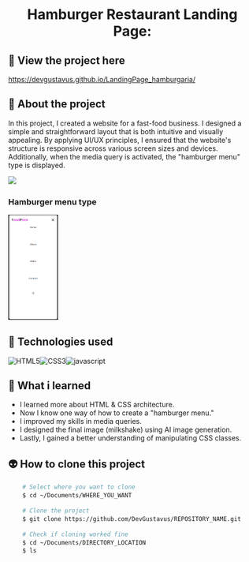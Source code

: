 <h1 align="center">Hamburger Restaurant Landing Page:</h1>

## 📲 View the project here
<a href="https://devgustavus.github.io/LandingPage_hamburgaria/">https://devgustavus.github.io/LandingPage_hamburgaria/</a>

## 📖 About the project
In this project, I created a website for a fast-food business. I designed a simple and straightforward layout that is both intuitive and visually appealing. 
By applying UI/UX principles, I ensured that the website's structure is responsive across various screen sizes and devices. 
Additionally, when the media query is activated, the "hamburger menu" type is displayed.

<img src="assets/to_README/github_gif.gif">

### Hamburger menu type
<img src="assets/to_README/hamburger_menu.png" width="20%">

## 🦾 Technologies used
<div style="display: flex;">
  
<img alt="HTML5" src="https://img.shields.io/badge/HTML5-E34F26?style=for-the-badge&logo=html5&logoColor=white">
<img alt="CSS3" src="https://img.shields.io/badge/CSS3-1572B6?style=for-the-badge&logo=css3&logoColor=white">
<img alt="javascript" src="https://img.shields.io/badge/JavaScript-F7DF1E?style=for-the-badge&logo=javascript&logoColor=black">

</div>

## 🤔 What i learned
- I learned more about HTML & CSS architecture.
- Now I know one way of how to create a "hamburger menu."
- I improved my skills in media queries.
- I designed the final image (milkshake) using AI image generation.
- Lastly, I gained a better understanding of manipulating CSS classes.

## 👽 How to clone this project

````bash
    # Select where you want to clone
    $ cd ~/Documents/WHERE_YOU_WANT
````

````bash
    # Clone the project
    $ git clone https://github.com/DevGustavus/REPOSITORY_NAME.git
````

````bash
    # Check if cloning worked fine
    $ cd ~/Documents/DIRECTORY_LOCATION
    $ ls
````

